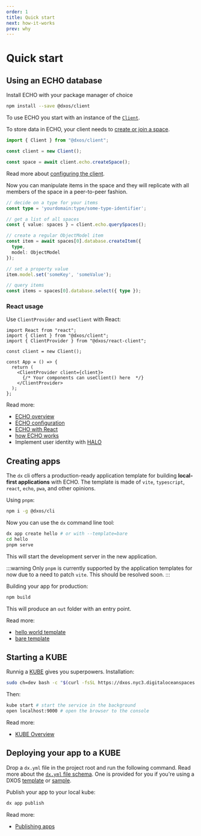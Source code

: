 ```yaml
---
order: 1
title: Quick start
next: how-it-works
prev: why
---
```


# Quick start

## Using an ECHO database

Install ECHO with your package manager of choice

```bash
npm install --save @dxos/client
```

To use ECHO you start with an instance of the [`Client`](/api/@dxos/client/classes/Client).

To store data in ECHO, your client needs to [create or join a space](echo/spaces).

```ts file=./echo/snippets/create-space.ts#L5-
import { Client } from "@dxos/client";

const client = new Client();

const space = await client.echo.createSpace();
```

Read more about [configuring the client](echo/configuration).

Now you can manipulate items in the space and they will replicate with all members of the space in a peer-to-peer fashion.

```ts file=./echo/snippets/write-items.ts#L9-
// decide on a type for your items
const type = 'yourdomain:type/some-type-identifier';

// get a list of all spaces
const { value: spaces } = client.echo.querySpaces();

// create a regular ObjectModel item
const item = await spaces[0].database.createItem({
  type,
  model: ObjectModel
});

// set a property value
item.model.set('someKey', 'someValue');

// query items
const items = spaces[0].database.select({ type });
```

### React usage

Use `ClientProvider` and `useClient` with React:

```tsx file=./echo/snippets/create-client-react.tsx#L5-
import React from "react";
import { Client } from "@dxos/client";
import { ClientProvider } from "@dxos/react-client";

const client = new Client();

const App = () => {
  return (
    <ClientProvider client={client}>
      {/* Your components can useClient() here  */}
    </ClientProvider>
  );
};
```

Read more:

*   [ECHO overview](guide/echo)
*   [ECHO configuration](guide/echo/configuration)
*   [ECHO with React](guide/echo/react)
*   [how ECHO works](guide/echo/how-echo-works)
*   Implement user identity with [HALO](guide/halo/overview)

## Creating apps

The `dx` cli offers a production-ready application template for building **local-first applications** with ECHO. The template is made of `vite`, `typescript`, `react`, `echo`, `pwa`, and other opinions.

Using `pnpm`:

```bash
npm i -g @dxos/cli 
```

Now you can use the `dx` command line tool:

```bash
dx app create hello # or with --template=bare
cd hello
pnpm serve
```

This will start the development server in the new application.

:::warning
Only `pnpm` is currently supported by the application templates for now due to a need to patch `vite`. This should be resolved soon.
:::

Building your app for production:

```bash
npm build
```

This will produce an `out` folder with an entry point.

Read more:

*   [hello world template](https://)
*   [bare template](https://)

## Starting a KUBE

Runnig a [KUBE](/docs/kube/overview) gives you superpowers. Installation:

```bash
sudo ch=dev bash -c "$(curl -fsSL https://dxos.nyc3.digitaloceanspaces.com/install.sh)"
```

Then:

```bash
kube start # start the service in the background
open localhost:9000 # open the browser to the console
```

Read more:

*   [KUBE Overview](/docs/kube/overview)

## Deploying your app to a KUBE

Drop a `dx.yml` file in the project root and run the following command. Read more about the [`dx.yml` file schema](/docs/kube/dx-yml-file). One is provided for you if you're using a DXOS [template](cli/templates) or [sample](samples).

Publish your app to your local kube:

```bash
dx app publish
```

Read more:

*   [Publishing apps](kube/publishing)
